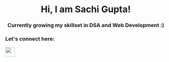 <h1 align="center">Hi, I am Sachi Gupta!</h1>
<h3 align="center">Currently growing my skillset in DSA and Web Development :)</h3>
<h3 align="left">Let's connect here:</h3>
<p align="left">
<a href="https://www.linkedin.com/in/sachi-gupta-ba7b9b190/" target="blank"><img align="center" src="https://cdn.jsdelivr.net/npm/simple-icons@v3/icons/linkedin.svg" height="30" width="30"></a>
</p>  
<!--
**sachigupta22/sachigupta22** is a ✨ _special_ ✨ repository because its `README.md` (this file) appears on your GitHub profile.

Here are some ideas to get you started:

- 🔭 I’m currently working on ...
- 🌱 I’m currently learning ...
- 👯 I’m looking to collaborate on ...
- 🤔 I’m looking for help with ...
- 💬 Ask me about ...
- 📫 How to reach me: ...
- 😄 Pronouns: ...
- ⚡ Fun fact: ...
-->
